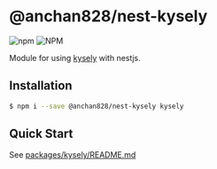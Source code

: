 # @anchan828/nest-kysely

![npm](https://img.shields.io/npm/v/@anchan828/nest-kysely.svg)
![NPM](https://img.shields.io/npm/l/@anchan828/nest-kysely.svg)

Module for using [kysely](https://www.npmjs.com/package/kysely) with nestjs.

## Installation

```bash
$ npm i --save @anchan828/nest-kysely kysely
```

## Quick Start

See [packages/kysely/README.md](packages/kysely/README.md)
